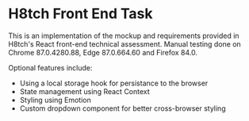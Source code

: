 # H8tch Front End Task

This is an implementation of the mockup and requirements provided in H8tch's React front-end technical assessment. Manual testing done on Chrome 87.0.4280.88, Edge 87.0.664.60 and Firefox 84.0.

Optional features include:
- Using a local storage hook for persistance to the browser
- State management using React Context
- Styling using Emotion
- Custom dropdown component for better cross-browser styling